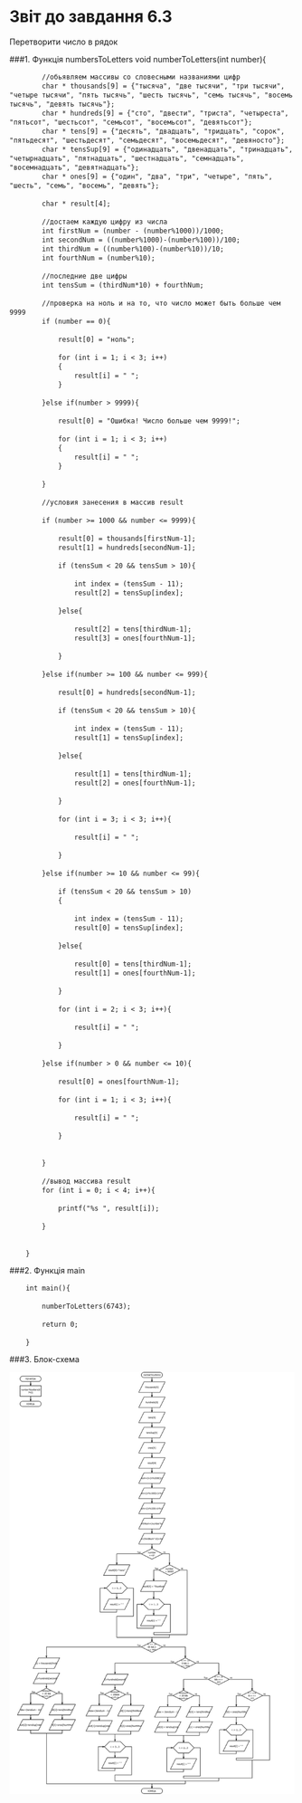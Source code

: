 # Звіт до завдання 6.3

Перетворити число в рядок

###1. Функція numbersToLetters
		void numberToLetters(int number){
	
			//обьявляем массивы со словесными названиями цифр
			char * thousands[9] = {"тысяча", "две тысячи", "три тысячи", "четыре тысячи", "пять тысячь", "шесть тысячь", "семь тысячь", "восемь тысячь", "девять тысячь"};
			char * hundreds[9] = {"сто", "двести", "триста", "четыреста", "пятьсот", "шестьсот", "семьсот", "восемьсот", "девятьсот"};
			char * tens[9] = {"десять", "двадцать", "тридцать", "сорок", "пятьдесят", "шестьдесят", "семьдесят", "восемьдесят", "девяносто"};
			char * tensSup[9] = {"одинадцать", "двенадцать", "тринадцать", "четырнадцать", "пятнадцать", "шестнадцать", "семнадцать", "восемнадцать", "девятнадцать"};
			char * ones[9] = {"один", "два", "три", "четыре", "пять", "шесть", "семь", "восемь", "девять"};

			char * result[4];

			//достаем каждую цифру из числа
			int firstNum = (number - (number%1000))/1000;
			int secondNum = ((number%1000)-(number%100))/100;
			int thirdNum = ((number%100)-(number%10))/10;
			int fourthNum = (number%10);

			//последние две цифры
			int tensSum = (thirdNum*10) + fourthNum;

			//проверка на ноль и на то, что число может быть больше чем 9999
			if (number == 0){

				result[0] = "ноль";

				for (int i = 1; i < 3; i++)
				{
					result[i] = " ";
				}

			}else if(number > 9999){

				result[0] = "Ошибка! Число больше чем 9999!";

				for (int i = 1; i < 3; i++)
				{
					result[i] = " ";
				}

			}

			//условия занесения в массив result
			
			if (number >= 1000 && number <= 9999){

				result[0] = thousands[firstNum-1];
				result[1] = hundreds[secondNum-1];

				if (tensSum < 20 && tensSum > 10){

					int index = (tensSum - 11);
					result[2] = tensSup[index];

				}else{

					result[2] = tens[thirdNum-1];
					result[3] = ones[fourthNum-1];

				}
				
			}else if(number >= 100 && number <= 999){

				result[0] = hundreds[secondNum-1];

				if (tensSum < 20 && tensSum > 10){

					int index = (tensSum - 11);
					result[1] = tensSup[index];

				}else{

					result[1] = tens[thirdNum-1];
					result[2] = ones[fourthNum-1];

				}

				for (int i = 3; i < 3; i++){
					
					result[i] = " ";
				
				}

			}else if(number >= 10 && number <= 99){

				if (tensSum < 20 && tensSum > 10)
				{

					int index = (tensSum - 11);
					result[0] = tensSup[index];

				}else{

					result[0] = tens[thirdNum-1];
					result[1] = ones[fourthNum-1];

				}

				for (int i = 2; i < 3; i++){

					result[i] = " ";
				
				}

			}else if(number > 0 && number <= 10){

				result[0] = ones[fourthNum-1];
				
				for (int i = 1; i < 3; i++){

					result[i] = " ";

				}
				
			
			}

			//вывод массива result
			for (int i = 0; i < 4; i++){

				printf("%s ", result[i]);

			}
			

		}

###2. Функція main

		int main(){
			
			numberToLetters(6743);

			return 0;

		}

###3. Блок-схема

![](block-schemes/lab06/thirdEx.png)
